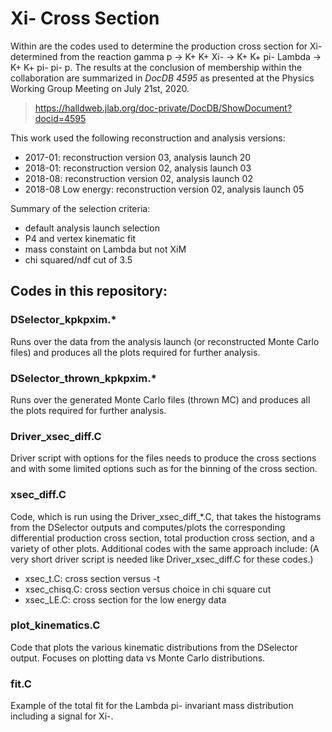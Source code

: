 # Xi- Cross Section

Within are the codes used to determine the production cross section for Xi- determined from the reaction gamma p -> K+ K+ Xi- -> K+ K+ pi- Lambda -> K+ K+ pi- pi- p. The results at the conclusion of membership within the collaboration are summarized in *DocDB 4595* as presented at the Physics Working Group Meeting on July 21st, 2020.
>https://halldweb.jlab.org/doc-private/DocDB/ShowDocument?docid=4595

This work used the following reconstruction and analysis versions: 
- 2017-01: reconstruction version 03, analysis launch 20
- 2018-01: reconstruction version 02, analysis launch 03
- 2018-08: reconstruction version 02, analysis launch 02
- 2018-08 Low energy: reconstruction version 02, analysis launch 05

Summary of the selection criteria:
- default analysis launch selection
- P4 and vertex kinematic fit
- mass constaint on Lambda but not XiM
- chi squared/ndf cut of 3.5 

## Codes in this repository:
### DSelector_kpkpxim.\* 
Runs over the data from the analysis launch (or reconstructed Monte Carlo files) and produces all the plots required for further analysis. 

### DSelector_thrown_kpkpxim.\* 
Runs over the generated Monte Carlo files (thrown MC) and produces all the plots required for further analysis. 

### Driver_xsec_diff.C
Driver script with options for the files needs to produce the cross sections and with some limited options such as for the binning of the cross section. 

### xsec_diff.C
Code, which is run using the Driver_xsec_diff_\*.C, that takes the histograms from the DSelector outputs and computes/plots the corresponding differential production cross section, total production cross section, and a variety of other plots. 
Additional codes with the same approach include: (A very short driver script is needed like Driver_xsec_diff.C for these codes.)
- xsec_t.C: cross section versus -t
- xsec_chisq.C: cross section versus choice in chi square cut
- xsec_LE.C: cross section for the low energy data

### plot_kinematics.C
Code that plots the various kinematic distributions from the DSelector output. Focuses on plotting data vs Monte Carlo distributions. 

### fit.C
Example of the total fit for the Lambda pi- invariant mass distribution including a signal for Xi-.